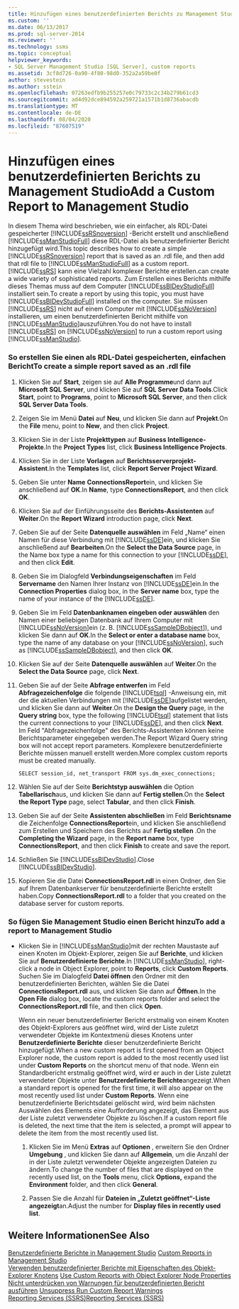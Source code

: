 ```yaml
---
title: Hinzufügen eines benutzerdefinierten Berichts zu Management Studio | Microsoft-Dokumentation
ms.custom: ''
ms.date: 06/13/2017
ms.prod: sql-server-2014
ms.reviewer: ''
ms.technology: ssms
ms.topic: conceptual
helpviewer_keywords:
- SQL Server Management Studio [SQL Server], custom reports
ms.assetid: 3cf8d726-0a90-4f80-98d0-352a2a59be0f
author: stevestein
ms.author: sstein
ms.openlocfilehash: 07263edfb9b255257e0c79733c2c34b279b61cd3
ms.sourcegitcommit: ad4d92dce894592a259721a1571b1d8736abacdb
ms.translationtype: MT
ms.contentlocale: de-DE
ms.lasthandoff: 08/04/2020
ms.locfileid: "87607519"
---
```

# <a name="add-a-custom-report-to-management-studio"></a><span data-ttu-id="b3a48-102">Hinzufügen eines benutzerdefinierten Berichts zu Management Studio</span><span class="sxs-lookup"><span data-stu-id="b3a48-102">Add a Custom Report to Management Studio</span></span>
  <span data-ttu-id="b3a48-103">In diesem Thema wird beschrieben, wie ein einfacher, als RDL-Datei gespeicherter [!INCLUDE[ssRSnoversion](../../includes/ssrsnoversion-md.md)] -Bericht erstellt und anschließend [!INCLUDE[ssManStudioFull](../../includes/ssmanstudiofull-md.md)] diese RDL-Datei als benutzerdefinierter Bericht hinzugefügt wird.</span><span class="sxs-lookup"><span data-stu-id="b3a48-103">This topic describes how to create a simple [!INCLUDE[ssRSnoversion](../../includes/ssrsnoversion-md.md)] report that is saved as an .rdl file, and then add that rdl file to [!INCLUDE[ssManStudioFull](../../includes/ssmanstudiofull-md.md)] as a custom report.</span></span> [!INCLUDE[ssRS](../../includes/ssrs.md)] <span data-ttu-id="b3a48-104">kann eine Vielzahl komplexer Berichte erstellen.</span><span class="sxs-lookup"><span data-stu-id="b3a48-104">can create a wide variety of sophisticated reports.</span></span> <span data-ttu-id="b3a48-105">Zum Erstellen eines Berichts mithilfe dieses Themas muss auf dem Computer [!INCLUDE[ssBIDevStudioFull](../../includes/ssbidevstudiofull-md.md)] installiert sein.</span><span class="sxs-lookup"><span data-stu-id="b3a48-105">To create a report by using this topic, you must have [!INCLUDE[ssBIDevStudioFull](../../includes/ssbidevstudiofull-md.md)] installed on the computer.</span></span> <span data-ttu-id="b3a48-106">Sie müssen [!INCLUDE[ssRS](../../includes/ssrs.md)] nicht auf einem Computer mit [!INCLUDE[ssNoVersion](../../includes/ssnoversion-md.md)] installieren, um einen benutzerdefinierten Bericht mithilfe von [!INCLUDE[ssManStudio](../../includes/ssmanstudio-md.md)]auszuführen.</span><span class="sxs-lookup"><span data-stu-id="b3a48-106">You do not have to install [!INCLUDE[ssRS](../../includes/ssrs.md)] on [!INCLUDE[ssNoVersion](../../includes/ssnoversion-md.md)] to run a custom report using [!INCLUDE[ssManStudio](../../includes/ssmanstudio-md.md)].</span></span>  
  
  
### <a name="to-create-a-simple-report-saved-as-an-rdl-file"></a><span data-ttu-id="b3a48-107">So erstellen Sie einen als RDL-Datei gespeicherten, einfachen Bericht</span><span class="sxs-lookup"><span data-stu-id="b3a48-107">To create a simple report saved as an .rdl file</span></span>  
  
1.  <span data-ttu-id="b3a48-108">Klicken Sie auf **Start**, zeigen sie auf **Alle Programme**und dann auf **Microsoft SQL Server**, und klicken Sie auf **SQL Server Data Tools**.</span><span class="sxs-lookup"><span data-stu-id="b3a48-108">Click **Start**, point to **Programs**, point to **Microsoft SQL Server**, and then click **SQL Server Data Tools**.</span></span>  
  
2.  <span data-ttu-id="b3a48-109">Zeigen Sie im Menü **Datei** auf **Neu**, und klicken Sie dann auf **Projekt**.</span><span class="sxs-lookup"><span data-stu-id="b3a48-109">On the **File** menu, point to **New**, and then click **Project**.</span></span>  
  
3.  <span data-ttu-id="b3a48-110">Klicken Sie in der Liste **Projekttypen** auf **Business Intelligence-Projekte**.</span><span class="sxs-lookup"><span data-stu-id="b3a48-110">In the **Project Types** list, click **Business Intelligence Projects**.</span></span>  
  
4.  <span data-ttu-id="b3a48-111">Klicken Sie in der Liste **Vorlagen** auf **Berichtsserverprojekt-Assistent**.</span><span class="sxs-lookup"><span data-stu-id="b3a48-111">In the **Templates** list, click **Report Server Project Wizard**.</span></span>  
  
5.  <span data-ttu-id="b3a48-112">Geben Sie unter **Name** **ConnectionsReport**ein, und klicken Sie anschließend auf **OK**.</span><span class="sxs-lookup"><span data-stu-id="b3a48-112">In **Name**, type **ConnectionsReport**, and then click **OK**.</span></span>  
  
6.  <span data-ttu-id="b3a48-113">Klicken Sie auf der Einführungsseite des **Berichts-Assistenten** auf **Weiter**.</span><span class="sxs-lookup"><span data-stu-id="b3a48-113">On the **Report Wizard** introduction page, click **Next**.</span></span>  
  
7.  <span data-ttu-id="b3a48-114">Geben Sie auf der Seite **Datenquelle auswählen** im Feld „Name“ einen Namen für diese Verbindung mit [!INCLUDE[ssDE](../../includes/ssde-md.md)]ein, und klicken Sie anschließend auf **Bearbeiten**.</span><span class="sxs-lookup"><span data-stu-id="b3a48-114">On the **Select the Data Source** page, in the Name box type a name for this connection to your [!INCLUDE[ssDE](../../includes/ssde-md.md)], and then click **Edit**.</span></span>  
  
8.  <span data-ttu-id="b3a48-115">Geben Sie im Dialogfeld **Verbindungseigenschaften** im Feld **Servername** den Namen Ihrer Instanz von [!INCLUDE[ssDE](../../includes/ssde-md.md)]ein.</span><span class="sxs-lookup"><span data-stu-id="b3a48-115">In the **Connection Properties** dialog box, in the **Server name** box, type the name of your instance of the [!INCLUDE[ssDE](../../includes/ssde-md.md)].</span></span>  
  
9. <span data-ttu-id="b3a48-116">Geben Sie im Feld **Datenbanknamen eingeben oder auswählen** den Namen einer beliebigen Datenbank auf Ihrem Computer mit [!INCLUDE[ssNoVersion](../../includes/ssnoversion-md.md)]ein (z. B. [!INCLUDE[ssSampleDBobject](../../includes/sssampledbobject-md.md)]), und klicken Sie dann auf **OK**.</span><span class="sxs-lookup"><span data-stu-id="b3a48-116">In the **Select or enter a database name** box, type the name of any database on your [!INCLUDE[ssNoVersion](../../includes/ssnoversion-md.md)], such as [!INCLUDE[ssSampleDBobject](../../includes/sssampledbobject-md.md)], and then click **OK**.</span></span>  
  
10. <span data-ttu-id="b3a48-117">Klicken Sie auf der Seite **Datenquelle auswählen** auf **Weiter**.</span><span class="sxs-lookup"><span data-stu-id="b3a48-117">On the **Select the Data Source** page, click **Next**.</span></span>  
  
11. <span data-ttu-id="b3a48-118">Geben Sie auf der Seite **Abfrage entwerfen** im Feld **Abfragezeichenfolge** die folgende [!INCLUDE[tsql](../../includes/tsql-md.md)] -Anweisung ein, mit der die aktuellen Verbindungen mit [!INCLUDE[ssDE](../../includes/ssde-md.md)]aufgelistet werden, und klicken Sie dann auf **Weiter**.</span><span class="sxs-lookup"><span data-stu-id="b3a48-118">On the **Design the Query** page, in the **Query string** box, type the following [!INCLUDE[tsql](../../includes/tsql-md.md)] statement that lists the current connections to your [!INCLUDE[ssDE](../../includes/ssde-md.md)], and then click **Next**.</span></span> <span data-ttu-id="b3a48-119">Im Feld "Abfragezeichenfolge" des Berichts-Assistenten können keine Berichtsparameter eingegeben werden.</span><span class="sxs-lookup"><span data-stu-id="b3a48-119">The Report Wizard Query string box will not accept report parameters.</span></span> <span data-ttu-id="b3a48-120">Komplexere benutzerdefinierte Berichte müssen manuell erstellt werden.</span><span class="sxs-lookup"><span data-stu-id="b3a48-120">More complex custom reports must be created manually.</span></span>  
  
     `SELECT session_id, net_transport FROM sys.dm_exec_connections;`  
  
12. <span data-ttu-id="b3a48-121">Wählen Sie auf der Seite **Berichtstyp auswählen** die Option **Tabellarisch**aus, und klicken Sie dann auf **Fertig stellen**.</span><span class="sxs-lookup"><span data-stu-id="b3a48-121">On the **Select the Report Type** page, select **Tabular**, and then click **Finish**.</span></span>  
  
13. <span data-ttu-id="b3a48-122">Geben Sie auf der Seite **Assistenten abschließen** im Feld **Berichtsname** die Zeichenfolge **ConnectionsReport**ein, und klicken Sie anschließend zum Erstellen und Speichern des Berichts auf **Fertig stellen** .</span><span class="sxs-lookup"><span data-stu-id="b3a48-122">On the **Completing the Wizard** page, in the **Report name** box, type **ConnectionsReport**, and then click **Finish** to create and save the report.</span></span>  
  
14. <span data-ttu-id="b3a48-123">Schließen Sie [!INCLUDE[ssBIDevStudio](../../includes/ssbidevstudio-md.md)].</span><span class="sxs-lookup"><span data-stu-id="b3a48-123">Close [!INCLUDE[ssBIDevStudio](../../includes/ssbidevstudio-md.md)].</span></span>  
  
15. <span data-ttu-id="b3a48-124">Kopieren Sie die Datei **ConnectionsReport.rdl** in einen Ordner, den Sie auf Ihrem Datenbankserver für benutzerdefinierte Berichte erstellt haben.</span><span class="sxs-lookup"><span data-stu-id="b3a48-124">Copy **ConnectionsReport.rdl** to a folder that you created on the database server for custom reports.</span></span>  
  
### <a name="to-add-a-report-to-management-studio"></a><span data-ttu-id="b3a48-125">So fügen Sie Management Studio einen Bericht hinzu</span><span class="sxs-lookup"><span data-stu-id="b3a48-125">To add a report to Management Studio</span></span>  
  
-   <span data-ttu-id="b3a48-126">Klicken Sie in [!INCLUDE[ssManStudio](../../includes/ssmanstudio-md.md)]mit der rechten Maustaste auf einen Knoten im Objekt-Explorer, zeigen Sie auf **Berichte**, und klicken Sie auf **Benutzerdefinierte Berichte**.</span><span class="sxs-lookup"><span data-stu-id="b3a48-126">In [!INCLUDE[ssManStudio](../../includes/ssmanstudio-md.md)], right-click a node in Object Explorer, point to **Reports**, click **Custom Reports**.</span></span> <span data-ttu-id="b3a48-127">Suchen Sie im Dialogfeld **Datei öffnen** den Ordner mit den benutzerdefinierten Berichten, wählen Sie die Datei **ConnectionsReport.rdl** aus, und klicken Sie dann auf **Öffnen**.</span><span class="sxs-lookup"><span data-stu-id="b3a48-127">In the **Open File** dialog box, locate the custom reports folder and select the **ConnectionsReport.rdl** file, and then click **Open**.</span></span>  
  
     <span data-ttu-id="b3a48-128">Wenn ein neuer benutzerdefinierter Bericht erstmalig von einem Knoten des Objekt-Explorers aus geöffnet wird, wird der Liste zuletzt verwendeter Objekte im Kontextmenü dieses Knotens unter **Benutzerdefinierte Berichte** dieser benutzerdefinierte Bericht hinzugefügt.</span><span class="sxs-lookup"><span data-stu-id="b3a48-128">When a new custom report is first opened from an Object Explorer node, the custom report is added to the most recently used list under **Custom Reports** on the shortcut menu of that node.</span></span> <span data-ttu-id="b3a48-129">Wenn ein Standardbericht erstmalig geöffnet wird, wird er auch in der Liste zuletzt verwendeter Objekte unter **Benutzerdefinierte Berichte**angezeigt.</span><span class="sxs-lookup"><span data-stu-id="b3a48-129">When a standard report is opened for the first time, it will also appear on the most recently used list under **Custom Reports**.</span></span> <span data-ttu-id="b3a48-130">Wenn eine benutzerdefinierte Berichtsdatei gelöscht wird, wird beim nächsten Auswählen des Elements eine Aufforderung angezeigt, das Element aus der Liste zuletzt verwendeter Objekte zu löschen.</span><span class="sxs-lookup"><span data-stu-id="b3a48-130">If a custom report file is deleted, the next time that the item is selected, a prompt will appear to delete the item from the most recently used list.</span></span>  
  
    1.  <span data-ttu-id="b3a48-131">Klicken Sie im Menü **Extras** auf **Optionen** , erweitern Sie den Ordner **Umgebung** , und klicken Sie dann auf **Allgemein**, um die Anzahl der in der Liste zuletzt verwendeter Objekte angezeigten Dateien zu ändern.</span><span class="sxs-lookup"><span data-stu-id="b3a48-131">To change the number of files that are displayed on the recently used list, on the **Tools** menu, click **Options,** expand the **Environment** folder, and then click **General**.</span></span>  
  
    2.  <span data-ttu-id="b3a48-132">Passen Sie die Anzahl für **Dateien in „Zuletzt geöffnet“-Liste angezeigt**an.</span><span class="sxs-lookup"><span data-stu-id="b3a48-132">Adjust the number for **Display files in recently used list**.</span></span>  
  
## <a name="see-also"></a><span data-ttu-id="b3a48-133">Weitere Informationen</span><span class="sxs-lookup"><span data-stu-id="b3a48-133">See Also</span></span>  
 <span data-ttu-id="b3a48-134">[Benutzerdefinierte Berichte in Management Studio](custom-reports-in-management-studio.md) </span><span class="sxs-lookup"><span data-stu-id="b3a48-134">[Custom Reports in Management Studio](custom-reports-in-management-studio.md) </span></span>  
 <span data-ttu-id="b3a48-135">[Verwenden benutzerdefinierter Berichte mit Eigenschaften des Objekt-Explorer Knotens](use-custom-reports-with-object-explorer-node-properties.md) </span><span class="sxs-lookup"><span data-stu-id="b3a48-135">[Use Custom Reports with Object Explorer Node Properties](use-custom-reports-with-object-explorer-node-properties.md) </span></span>  
 <span data-ttu-id="b3a48-136">[Nicht unterdrücken von Warnungen für benutzerdefinierten Bericht ausführen](unsuppress-run-custom-report-warnings.md) </span><span class="sxs-lookup"><span data-stu-id="b3a48-136">[Unsuppress Run Custom Report Warnings](unsuppress-run-custom-report-warnings.md) </span></span>  
 [<span data-ttu-id="b3a48-137">Reporting Services &#40;SSRS&#41;</span><span class="sxs-lookup"><span data-stu-id="b3a48-137">Reporting Services &#40;SSRS&#41;</span></span>](../../reporting-services/create-deploy-and-manage-mobile-and-paginated-reports.md)  
  
  
